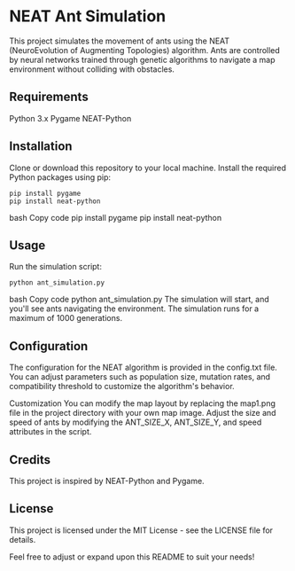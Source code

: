 # NEAT Ant Simulation
This project simulates the movement of ants using the NEAT (NeuroEvolution of Augmenting Topologies) algorithm. Ants are controlled by neural networks trained through genetic algorithms to navigate a map environment without colliding with obstacles.

## Requirements
Python 3.x
Pygame
NEAT-Python
## Installation
Clone or download this repository to your local machine.
Install the required Python packages using pip:
```
pip install pygame
pip install neat-python
```
bash
Copy code
pip install pygame
pip install neat-python
## Usage
Run the simulation script:
```
python ant_simulation.py
```
bash
Copy code
python ant_simulation.py
The simulation will start, and you'll see ants navigating the environment. The simulation runs for a maximum of 1000 generations.
## Configuration
The configuration for the NEAT algorithm is provided in the config.txt file. You can adjust parameters such as population size, mutation rates, and compatibility threshold to customize the algorithm's behavior.

Customization
You can modify the map layout by replacing the map1.png file in the project directory with your own map image.
Adjust the size and speed of ants by modifying the ANT_SIZE_X, ANT_SIZE_Y, and speed attributes in the script.
## Credits
This project is inspired by NEAT-Python and Pygame.

## License
This project is licensed under the MIT License - see the LICENSE file for details.

Feel free to adjust or expand upon this README to suit your needs!
